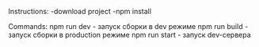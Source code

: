 Instructions:
  -download project
  -npm install

Commands:
  npm run dev - запуск сборки в dev режиме
  npm run build - запуск сборки в production режиме
  npm run start - запуск dev-сервера
